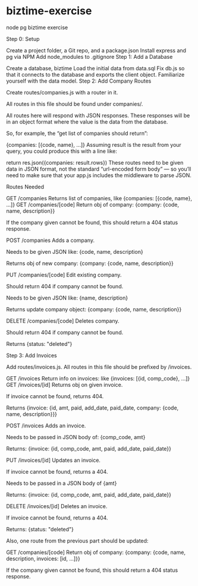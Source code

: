 # biztime-exercise
node pg biztime exercise 


Step 0: Setup

Create a project folder, a Git repo, and a package.json
Install express and pg via NPM
Add node_modules to .gitignore
Step 1: Add a Database

Create a database, biztime
Load the initial data from data.sql
Fix db.js so that it connects to the database and exports the client object.
Familiarize yourself with the data model.
Step 2: Add Company Routes

Create routes/companies.js with a router in it.

All routes in this file should be found under companies/.

All routes here will respond with JSON responses. These responses will be in an object format where the value is the data from the database.

So, for example, the “get list of companies should return”:

{companies: [{code, name}, ...]}
Assuming result is the result from your query, you could produce this with a line like:

return res.json({companies: result.rows})
These routes need to be given data in JSON format, not the standard “url-encoded form body” — so you’ll need to make sure that your app.js includes the middleware to parse JSON.

Routes Needed

GET /companies
Returns list of companies, like {companies: [{code, name}, ...]}
GET /companies/[code]
Return obj of company: {company: {code, name, description}}

If the company given cannot be found, this should return a 404 status response.

POST /companies
Adds a company.

Needs to be given JSON like: {code, name, description}

Returns obj of new company: {company: {code, name, description}}

PUT /companies/[code]
Edit existing company.

Should return 404 if company cannot be found.

Needs to be given JSON like: {name, description}

Returns update company object: {company: {code, name, description}}

DELETE /companies/[code]
Deletes company.

Should return 404 if company cannot be found.

Returns {status: "deleted"}

Step 3: Add Invoices

Add routes/invoices.js. All routes in this file should be prefixed by /invoices.

GET /invoices
Return info on invoices: like {invoices: [{id, comp_code}, ...]}
GET /invoices/[id]
Returns obj on given invoice.

If invoice cannot be found, returns 404.

Returns {invoice: {id, amt, paid, add_date, paid_date, company: {code, name, description}}}

POST /invoices
Adds an invoice.

Needs to be passed in JSON body of: {comp_code, amt}

Returns: {invoice: {id, comp_code, amt, paid, add_date, paid_date}}

PUT /invoices/[id]
Updates an invoice.

If invoice cannot be found, returns a 404.

Needs to be passed in a JSON body of {amt}

Returns: {invoice: {id, comp_code, amt, paid, add_date, paid_date}}

DELETE /invoices/[id]
Deletes an invoice.

If invoice cannot be found, returns a 404.

Returns: {status: "deleted"}

Also, one route from the previous part should be updated:

GET /companies/[code]
Return obj of company: {company: {code, name, description, invoices: [id, ...]}}

If the company given cannot be found, this should return a 404 status response.
